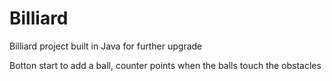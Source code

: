 # Billiard
Billiard project built in Java for further upgrade

Botton start to add a ball, counter points when the balls touch the obstacles
